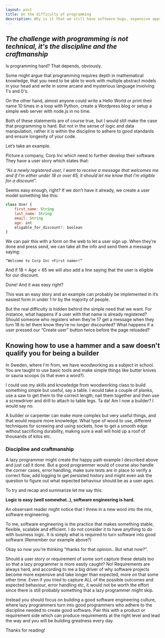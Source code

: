 ```yaml
---
layout: post
title: On the difficulty of programming
description: Why is it that we still have software bugs, expensive apps and systems when anyone can access and learn a programming language in a few hours online?
---
```


## *The challenge with programming is not technical, it's the discipline and the craftmanship*

Is programming hard? That depends, obviously. 

Some might argue that programming requires depth in mathematical knowledge, that you need to be able to work with multiple abstract models in your head and write in some arcane and mysterious language involving 1's and 0's.

On the other hand, almost anyone could write a Hello World or print their name 10 times in a loop with Python, create a Wordpress blog or setup a simple web server with node.js in no time.

Both of these statements are of course true, but I would still make the case that programming is hard. But not in the sense of logic and data manipulation, rather it is within the discipline to adhere to good standards and ensure longevity of your code.

Let’s take an example.

Picture a company, Corp Inc which need to further develop their software. They have a user story which states that: 

*“As a newly registered user, I want to receive a message that welcomes me and if I’m either under 18 or over 65, it should let me know that I’m eligible for a discount”.*

Seems easy enough, right? If we don’t have it already, we create a user model something like this:

```javascript
class User {
	first_name: String
	last_name: String
	email: String
	age: int
	eligable_for_discount?: boolean
}
```

We can pair this with a form on the web to let a user sign up. When they’re done and press send, we can take all the info and send them a message saying: 
```
“Welcome to Corp Inc <First name>!”
```
And if 18 < Age < 65 we will also add a line saying that the user is eligible for our discount.

Done! And it was easy right?

This was an easy story and an example can probably be implemented in it’s easiest form in under 1 hr by the majority of people. 

But the real difficulty is hidden behind the simple need that we want. For instance, what happens if a user with that name is already registered? Should someone who registers when they’re 17 get a message when they turn 18 to let them know they’re no longer discounted? What happens if a user pressed our “Create user” button twice before the page reloaded?

## Knowing how to use a hammer and a saw doesn't qualify you for being a builder

In Sweden, where I'm from, we have woodworking as a subject in school. You are taught to use basic tools and make simple things like butter knives or sauna scoops (is that even a word?).

I could use my skills and knowledge from woodworking class to build something simple but useful, say a table. I would take a couple of planks, use a saw to get them to the correct length, nail them together and then use a screwdriver and drill to attach to table legs. Ta da! Am I now a builder? I would say no.

A builder or carpenter can make more complex but very useful things, and that would require more knowledge. What type of wood to use, different techniques for screwing and using sockets, how to get a smooth edge without sacrificing durability, making sure a wall will hold up a roof of thousands of kilos etc.

### Discipline and craftmanship

A lazy programmer might create the happy path example I described above and just call it done. But a good programmer would of course also handle the corner cases, error handling, make sure tests are in place to verify a correct flow, add logging to get persisted history and might even ask the question to figure out what expected behaviour should be as a user ages.

To try and recap and summarize let me say this:

**Logic is easy (well somewhat..), software engineering is hard.**

An observant reader might notice that I threw in a new word into the mix, software engineering. 

To me, software engineering is the practice that makes something stable, flexible, scalable and efficient. I do not consider it to have anything to do with business logic. It is simply what is required to turn software into good software (Remember our example above?)

Okay so now you're thinking "thanks for that opinion.. But what now?".

Should a user story or requirement of some sort capture these details too so that a lazy programmer is more easily caught? No! Requirements are always hard, and according to me a big driver of why software projects become more expensive and take longer than expected, more on that some other time. Even if you tried to capture ALL of the possible outcomes and expected behaviour, error handling etc, it would not be worth the effort since there is still probably something that a lazy programmer might skip. 

Instead you should focus on building a good software engineering culture, where lazy programmers turn into good programmers who adhere to the discipline needed to create good software. Pair this with a product or requirement side which can produce requirements at the right level and lead the way and you will be building greatness every day.

Thanks for reading!

